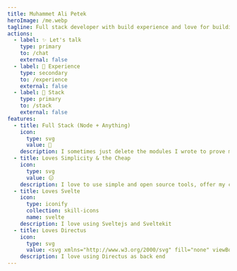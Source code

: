```yaml
---
title: Muhammet Ali Petek
heroImage: /me.webp
tagline: Full stack developer with build experience and love for building things
actions:
  - label: ✨ Let's talk 
    type: primary
    to: /chat
    external: false
  - label: 🔖 Experience
    type: secondary
    to: /experience
    external: false
  - label: 🥞 Stack
    type: primary
    to: /stack
    external: false
features:
  - title: Full Stack (Node + Anything)
    icon:
      type: svg
      value: 🫡
    description: I sometimes just delete the modules I wrote to prove myself I can rewrite the thing once it is figured out.
  - title: Loves Simplicity & the Cheap
    icon:
      type: svg
      value: 😑
    description: I love to use simple and open source tools, offer my clients cheap and open source solutions.
  - title: Loves Svelte
    icon:
      type: iconify
      collection: skill-icons
      name: svelte
    description: I love using Sveltejs and Sveltekit
  - title: Loves Directus
    icon:
      type: svg
      value: <svg xmlns="http://www.w3.org/2000/svg" fill="none" viewBox="0 0 173 36" width="173" height="36" style="background-color:#64f;padding:5px"><path fill-rule="evenodd" clip-rule="evenodd" d="M47.42 22.72a4.3 4.3 0 0 1-.7-.23 1.65 1.65 0 0 1-.38-.23.32.32 0 0 1-.1-.28c.1-1.14-.02-2.14.09-3.27.46-4.6 3.35-3.15 5.95-3.9 1.48-.42 2.95-1.23 3.51-2.83.1-.3.02-.61-.19-.85A33.35 33.35 0 0 0 50 6.06 33.75 33.75 0 0 0 26.1.32a.47.47 0 0 0-.34.72c1 1.55 2.31 2.82 3.8 3.77.32.2.2.62-.17.53a7.5 7.5 0 0 1-2.52-1.12.36.36 0 0 0-.34-.04l-1.43.58a.45.45 0 0 0-.12.77 12.6 12.6 0 0 0 14.6 1.29c.32-.19.84.21.74.57-.14.5-.3 1.17-.46 2.04-1.16 5.88-4.51 5.43-8.66 3.94-8.25-2.99-12.95-.46-17.11-5.44-.33-.4-.9-.53-1.27-.19a3.92 3.92 0 0 0 .44 6.2c.14.1.33.06.44-.08.21-.27.4-.46.6-.59.3-.2.46.25.2.5-.8.77-1.07 1.7-1.62 3.48-.92 2.9-.53 5.86-4.79 6.63-2.26.11-2.21 1.64-3.03 3.92-.94 2.73-2.18 3.95-4.45 6.3-.35.37-.38.96.01 1.28.9.73 1.83.76 2.78.37 2.39-1 4.23-4.1 5.97-6.1 1.93-2.24 6.58-1.28 10.1-3.47 1.82-1.12 2.94-2.54 2.7-4.63-.06-.4.4-.63.55-.26.23.56.38 1.14.45 1.74.02.2.2.35.4.34 3.77-.18 8.63 3.93 13.17 5.09.31.08.53-.28.36-.55a8.43 8.43 0 0 1-1.08-2.46c-.11-.4.47-.5.67-.16a8.47 8.47 0 0 0 6.68 4.13 9.8 9.8 0 0 0 3.62-.43c1.53-.46 2.94-1.05 4.63-.73 1.25.22 2.41.86 3.14 1.93 1.02 1.48 3.15 1.88 4.3.37.19-.23.2-.55.09-.82-2.55-5.9-8.97-6.31-11.73-7.02Z" fill="#fff"/><path d="M82.46 9.78a1 1 0 0 1 .9-.82l3-.25a.36.36 0 0 1 .38.42L83.66 26.3a1 1 0 0 1-.98.83h-2.25a.34.34 0 0 1-.33-.4c.06-.31-.34-.53-.6-.35a5.77 5.77 0 0 1-3.38 1.08c-1.7 0-3.12-.61-4.23-1.84a6.36 6.36 0 0 1-1.69-4.47c0-2.25.7-4.12 2.08-5.61a6.92 6.92 0 0 1 5.3-2.24 5.3 5.3 0 0 1 3.2.95c.33.24.85.09.92-.32l.76-4.14Zm-5.2 14.15c1.05 0 1.91-.38 2.59-1.14.66-.75.99-1.68.99-2.78 0-.96-.27-1.73-.8-2.32a2.72 2.72 0 0 0-2.11-.88c-1.07 0-1.93.38-2.59 1.13-.67.75-1 1.68-1 2.78 0 .95.27 1.73.82 2.32a2.7 2.7 0 0 0 2.1.89ZM91.29 11.45c-.63 0-1.17-.21-1.62-.65a2.17 2.17 0 0 1-.68-1.61c0-.8.3-1.48.89-2.05a2.84 2.84 0 0 1 2.07-.84c.61 0 1.14.23 1.6.69.44.46.66 1 .66 1.6 0 .8-.29 1.47-.87 2.02-.57.56-1.25.84-2.05.84Zm-.42 14.84a1 1 0 0 1-.98.83h-2.13a1 1 0 0 1-.98-1.18l2.07-11.5a1 1 0 0 1 .98-.82h2.13a1 1 0 0 1 .99 1.17l-2.08 11.5ZM105.43 13.68c.1.04.18.13.22.23.04.1.04.23 0 .33l-1.24 2.7a.44.44 0 0 1-.2.2.5.5 0 0 1-.44 0c-.42-.2-.9-.3-1.4-.28a2.9 2.9 0 0 0-2.56 1.34 8.63 8.63 0 0 0-.71 2.4l-1 5.69a1 1 0 0 1-.98.83h-2.14a1 1 0 0 1-.98-1.18l2.06-11.5a1 1 0 0 1 .99-.82h1.9a.6.6 0 0 1 .6.7c-.06.31.37.51.6.3.21-.18.43-.35.65-.49a4.9 4.9 0 0 1 4.63-.45ZM112.62 13.29c2.15 0 3.77.69 4.86 2.07a5.8 5.8 0 0 1 .99 5.27c-.1.4-.48.66-.9.66h-8.12c-.52 0-.98.41-.89.93.1.55.35 1 .75 1.35.59.53 1.36.8 2.3.8 1.35 0 2.55-.48 3.61-1.41a.34.34 0 0 1 .5.03l1.28 1.53c.08.1.12.21.1.33a.4.4 0 0 1-.12.22 8.3 8.3 0 0 1-5.96 2.38c-2 0-3.6-.64-4.83-1.9a5.97 5.97 0 0 1-1.67-4.83 7.45 7.45 0 0 1 3.82-6.28 8.2 8.2 0 0 1 4.28-1.15Zm-3.13 4.35c-.38.55.1 1.21.77 1.21h3.55c.53 0 1-.43.85-.94a2.34 2.34 0 0 0-.4-.79c-.43-.6-1.1-.89-2.02-.88a3.3 3.3 0 0 0-2.11.7c-.24.2-.45.44-.64.7ZM126.39 27.45a6.4 6.4 0 0 1-4.73-1.84 6.32 6.32 0 0 1-1.85-4.7 7.43 7.43 0 0 1 3.15-6.13 8.29 8.29 0 0 1 4.81-1.5c2.33 0 4.12.78 5.36 2.33.08.09.1.2.07.32a.36.36 0 0 1-.13.19l-2.42 1.93a.35.35 0 0 1-.22.08.37.37 0 0 1-.29-.15 3.05 3.05 0 0 0-2.51-1.17c-1.02 0-1.86.3-2.53.93a3.86 3.86 0 0 0-1.16 2.93c0 .98.28 1.77.84 2.36.55.6 1.3.9 2.23.9.96 0 1.82-.36 2.57-1.06.07-.07.16-.1.25-.1.1 0 .2.04.26.11l1.71 1.91a.38.38 0 0 1-.02.53 7.6 7.6 0 0 1-5.4 2.13ZM144.42 15.86a1 1 0 0 1-.99.83h-2.21a1 1 0 0 0-.98.82l-.82 4.53c-.23 1.24.19 1.86 1.24 1.86.44 0 .86-.13 1.26-.4.1-.06.24-.07.34 0 .07.04.11.1.13.17l.58 2.16a.6.6 0 0 1-.23.64 5.7 5.7 0 0 1-3.27.98c-1.46 0-2.6-.43-3.42-1.27-.83-.83-1.1-2.07-.82-3.73l.84-4.62a.97.97 0 0 0-.95-1.14.97.97 0 0 1-.96-1.14l.2-1.1a1 1 0 0 1 .98-.83h.67a1 1 0 0 0 .99-.83l.44-2.5a1 1 0 0 1 .9-.81l2.95-.26a.36.36 0 0 1 .38.43l-.5 2.79a1 1 0 0 0 .98 1.18h1.47a1 1 0 0 1 .99 1.17l-.2 1.07ZM154.02 21.58l1.28-7.14a1 1 0 0 1 .98-.82h2.11a1 1 0 0 1 .99 1.17l-2.06 11.5a1 1 0 0 1-.98.83h-2.2a.35.35 0 0 1-.35-.41c.06-.32-.34-.55-.6-.37a5.88 5.88 0 0 1-3.41 1.1c-1.62 0-2.84-.53-3.67-1.59-.82-1.06-1.09-2.48-.79-4.24l1.3-7.17a1 1 0 0 1 .97-.82h2.15a1 1 0 0 1 .99 1.17l-1.19 6.6c-.12.77-.03 1.38.28 1.84.3.45.79.67 1.45.67.92 0 1.64-.34 2.16-1.03.27-.3.47-.73.6-1.29ZM165.33 27.47a8.61 8.61 0 0 1-3.56-.7c-1-.43-1.72-.98-2.16-1.66a.39.39 0 0 1-.06-.28.42.42 0 0 1 .13-.23l2.03-1.88a.3.3 0 0 1 .2-.09c.11 0 .2.06.27.14.3.4.76.74 1.4 1.05.69.34 1.38.52 2.08.52.54 0 .96-.11 1.26-.32a1 1 0 0 0 .47-.87.89.89 0 0 0-.26-.6c-.15-.2-.35-.36-.58-.47-.3-.14-.59-.26-.87-.37a9.36 9.36 0 0 1-2.74-1.32 3.06 3.06 0 0 1-1.34-2.65c0-1.31.53-2.4 1.6-3.23a6.7 6.7 0 0 1 4.24-1.25c1.14 0 2.2.2 3.16.6.89.36 1.56.86 2 1.48.07.09.09.2.07.3a.41.41 0 0 1-.13.23l-1.95 1.73a.37.37 0 0 1-.25.1.4.4 0 0 1-.29-.14 3.94 3.94 0 0 0-2.89-1.27c-.47 0-.85.1-1.13.3a.84.84 0 0 0-.43.73c0 .2.09.36.25.49.22.18.45.32.7.42l.39.17a38.73 38.73 0 0 0 1.2.48c1.09.49 1.9 1.04 2.42 1.66.53.6.8 1.37.8 2.28 0 1.42-.56 2.55-1.67 3.39a7.01 7.01 0 0 1-4.36 1.26Z" fill="#fff"/></svg>
    description: I love using Directus as back end
---
```


<style>
  :global(.gradient-title) {
    line-height: 1.2;
    margin: 1em 0;
  }
</style>